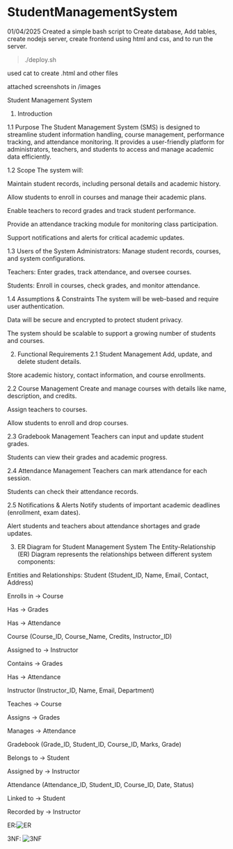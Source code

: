 # StudentManagementSystem

01/04/2025
Created a simple bash script to Create database, Add tables, create nodejs server, create frontend using html and css, and to run the server.
> ./deploy.sh

used cat to create .html and other files

attached screenshots in /images




Student Management System
1. Introduction
   
1.1 Purpose
The Student Management System (SMS) is designed to streamline student information handling, course management, performance tracking, and attendance monitoring. It provides a user-friendly platform for administrators, teachers, and students to access and manage academic data efficiently.

1.2 Scope
The system will:

Maintain student records, including personal details and academic history.

Allow students to enroll in courses and manage their academic plans.

Enable teachers to record grades and track student performance.

Provide an attendance tracking module for monitoring class participation.

Support notifications and alerts for critical academic updates.

1.3 Users of the System
Administrators: Manage student records, courses, and system configurations.

Teachers: Enter grades, track attendance, and oversee courses.

Students: Enroll in courses, check grades, and monitor attendance.

1.4 Assumptions & Constraints
The system will be web-based and require user authentication.

Data will be secure and encrypted to protect student privacy.

The system should be scalable to support a growing number of students and courses.

2. Functional Requirements
2.1 Student Management
Add, update, and delete student details.

Store academic history, contact information, and course enrollments.

2.2 Course Management
Create and manage courses with details like name, description, and credits.

Assign teachers to courses.

Allow students to enroll and drop courses.

2.3 Gradebook Management
Teachers can input and update student grades.

Students can view their grades and academic progress.

2.4 Attendance Management
Teachers can mark attendance for each session.

Students can check their attendance records.

2.5 Notifications & Alerts
Notify students of important academic deadlines (enrollment, exam dates).

Alert students and teachers about attendance shortages and grade updates.

3. ER Diagram for Student Management System
The Entity-Relationship (ER) Diagram represents the relationships between different system components:

Entities and Relationships:
Student (Student_ID, Name, Email, Contact, Address)

Enrolls in → Course

Has → Grades

Has → Attendance

Course (Course_ID, Course_Name, Credits, Instructor_ID)

Assigned to → Instructor

Contains → Grades

Has → Attendance

Instructor (Instructor_ID, Name, Email, Department)

Teaches → Course

Assigns → Grades

Manages → Attendance

Gradebook (Grade_ID, Student_ID, Course_ID, Marks, Grade)

Belongs to → Student

Assigned by → Instructor

Attendance (Attendance_ID, Student_ID, Course_ID, Date, Status)

Linked to → Student

Recorded by → Instructor

ER:![ER](https://github.com/user-attachments/assets/44a7a17e-2b84-4457-bf77-96155b0a2cd2)

3NF: ![3NF](https://github.com/user-attachments/assets/a6cad2aa-5a4e-41c7-ad29-e0fce10eecb5)
